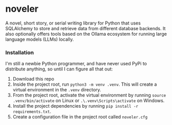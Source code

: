 # noveler
A novel, short story, or serial writing library for Python that uses SQLAlchemy 
to store and retrieve data from different database backends. It also optionally 
offers tools based on the Ollama ecosystem for running large language models 
(LLMs) locally. 

### Installation
I'm still a newbie Python programmer, and have never used PyPi to distribute 
anything, so until I can figure all that out:
1. Download this repo
2. Inside the project root, run `python3 -m venv .venv`. This will create a 
virtual environment in the `.venv` directory.
3. From the project root, activate the virtual environment by running 
`source .venv/bin/activate` on Linux or `.\.venv\Scripts\activate` on Windows.
4. Install the project dependencies by running 
`pip install -r requirements.txt`.
5. Create a configuration file in the project root called `noveler.cfg`